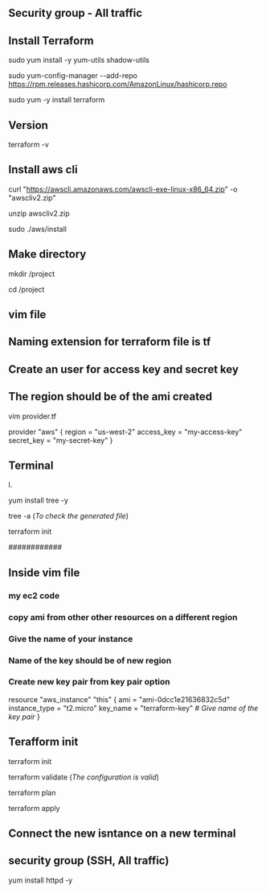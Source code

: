 ## Security group - All traffic
## Install Terraform

sudo yum install -y yum-utils shadow-utils

sudo yum-config-manager --add-repo https://rpm.releases.hashicorp.com/AmazonLinux/hashicorp.repo

sudo yum -y install terraform

## Version

terraform -v

## Install aws cli

curl "https://awscli.amazonaws.com/awscli-exe-linux-x86_64.zip" -o "awscliv2.zip"

unzip awscliv2.zip

sudo ./aws/install

## Make directory

mkdir /project

cd /project

## vim file 
## Naming extension for terraform file is tf
## Create an user for access key and secret key
## The region should be of the ami created

vim provider.tf

provider "aws" {
  region     = "us-west-2"
  access_key = "my-access-key"
  secret_key = "my-secret-key"
}

## Terminal

l.

yum install tree -y

tree -a  (*To check the generated file*)

terraform init

############

## Inside vim file 
### my ec2 code
### copy ami from other other resources on a different region
### Give the name of your instance
### Name of the key should be of new region 
### Create new key pair from key pair option


resource "aws_instance" "this" {
  ami                     = "ami-0dcc1e21636832c5d"
  instance_type           = "t2.micro"
  key_name                = "terraform-key"      # *Give name of the key pair*
}

## Terafform init

terraform init

terraform validate (*The configuration is valid*)

terraform plan

terraform apply 

## Connect the new isntance on a new terminal 

## security group (SSH, All traffic)

yum install httpd -y









